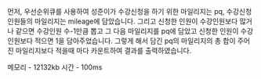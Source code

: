 먼저, 우선순위큐를 사용하여 성준이가 수강신청을 하기 위한 마일리지는 pq, 수강신청인원들의 마일리지는 mileage에 담았습니다. 그리고 신청한 인원이 수강인원보다 많거나 같으면 수강인원 수-1만큼 뽑고 그 다음 마일리지를 pq에 담았고 신청한 인원이 수강인원보다 적으면 1을 담아주었습니다. 그렇게 해서 담긴 pq의 마일리지의 총 합이  주어진 마일리지보다 적을때 마다 카운트하여 결과를 출력하였습니다. <br>

메모리 - 12132kb 시간 - 100ms